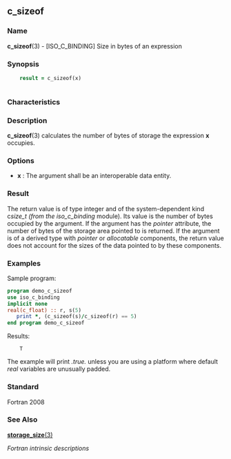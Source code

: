 ## c_sizeof

### **Name**

**c_sizeof**(3) - \[ISO_C_BINDING\] Size in bytes of an expression

### **Synopsis**
```fortran
    result = c_sizeof(x)
```
```fortran
```
### **Characteristics**

### **Description**

**c_sizeof**(3) calculates the number of bytes of storage the
expression **x** occupies.

### **Options**

- **x**
  : The argument shall be an interoperable data entity.

### **Result**

The return value is of type integer and of the system-dependent kind
c*size_t (from the iso\_c\_binding* module). Its value is the
number of bytes occupied by the argument. If the argument has the
_pointer_ attribute, the number of bytes of the storage area pointed to is
returned. If the argument is of a derived type with _pointer_ or
_allocatable_ components, the return value does not account for the sizes
of the data pointed to by these components.

### **Examples**

Sample program:

```fortran
program demo_c_sizeof
use iso_c_binding
implicit none
real(c_float) :: r, s(5)
   print *, (c_sizeof(s)/c_sizeof(r) == 5)
end program demo_c_sizeof
```

Results:

```text
    T
```

The example will print _.true._ unless you are using a platform where
default _real_ variables are unusually padded.

### **Standard**

Fortran 2008

### **See Also**

[**storage_size**(3)](#storage_size)

 _Fortran intrinsic descriptions_
